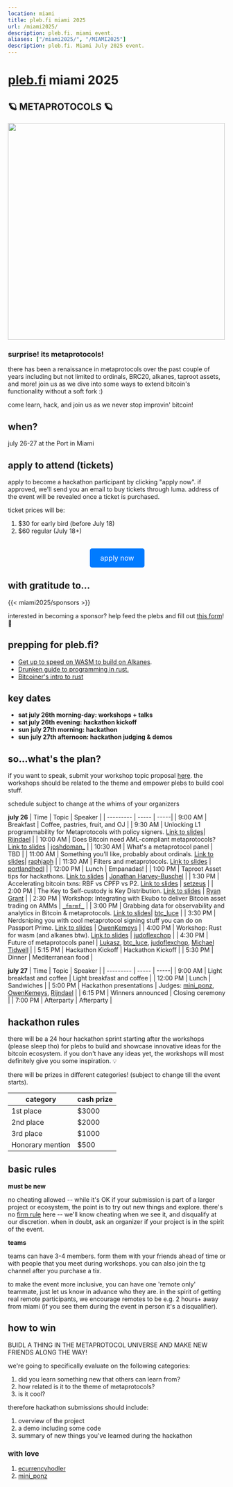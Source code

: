 ```yaml
---
location: miami
title: pleb.fi miami 2025
url: /miami2025/
description: pleb.fi. miami event.
aliases: ["/miami2025/", "/MIAMI2025"]
description: pleb.fi. Miami July 2025 event.
---
```

# [pleb.fi](https://pleb.fi/) miami 2025

## 🪐 METAPROTOCOLS 🪐

<img src="/pleb25-1.gif" width="500px" />

### surprise! its metaprotocols!

there has been a renaissance in metaprotocols over the past couple of years including but not limited to ordinals, BRC20, alkanes, taproot assets, and more! join us as we dive into some ways to extend bitcoin's functionality without a soft fork :)

come learn, hack, and join us as we never stop improvin' bitcoin!

## when?
july 26-27 at the Port in Miami

## apply to attend (tickets)
apply to become a hackathon participant by clicking "apply now". if approved, we'll send you an email to buy tickets through luma. address of the event will be revealed once a ticket is purchased.

ticket prices will be:
1. $30 for early bird (before July 18)
2. $60 regular (July 18+)

<div style="text-align: center; margin-top: 2rem;">
  <a href="https://forms.gle/rDoCG45VLXVpETW56" target="_blank" rel="noopener noreferrer" style="
    display: inline-block;
    background-color: #007BFF;
    color: #fff;
    padding: 0.75rem 1.5rem;
    text-decoration: none;
    font-size: 1rem;
    border-radius: 0.3rem;
    transition: background-color 0.2s ease-in-out;">
    apply now
  </a>
</div>

## with gratitude to...
{{< miami2025/sponsors >}}

interested in becoming a sponsor? help feed the plebs and fill out [this form](https://forms.gle/cnmdTceJZAhaGLuX8)! 🙏

## prepping for pleb.fi?
- [Get up to speed on WASM to build on Alkanes](https://github.com/rust-lang/rust/blob/master/src/doc/rustc/src/platform-support/wasm32-unknown-unknown.md).
- [Drunken guide to programming in rust.](https://docs.google.com/presentation/d/19P7_OoNVf9lc3eZOltpDq2iejqrAT96cV9Hg-fq4W2k/edit?usp=drivesdk)
- [Bitcoiner's intro to rust](https://btcdemy.thinkific.com/courses/intro-to-rust)

## key dates

- **sat july 26th morning-day: workshops + talks**
- **sat july 26th evening: hackathon kickoff**
- **sun july 27th morning: hackathon**
- **sun july 27th afternoon: hackathon judging & demos**

## so...what's the plan?
if you want to speak, submit your workshop topic proposal [here](https://forms.gle/U5gmmBNGGY68qJpr9). the workshops should be related to the theme and empower plebs to build cool stuff.

schedule subject to change at the whims of your organizers

**july 26**
| Time | Topic | Speaker |
| --------- | ----- | -----|
| 9:00 AM | Breakfast | Coffee, pastries, fruit, and OJ |
| 9:30 AM | Unlocking L1 programmability for Metaprotocols with policy signers. [Link to slides](https://github.com/rot13maxi/plebfi2025slides/blob/main/plebfi_slides_mk2.pdf)| [Rijndael](https://x.com/rot13maxi) |
| 10:00 AM | Does Bitcoin need AML-compliant metaprotocols? [Link to slides](https://docs.google.com/presentation/d/1n5Fed_8hj7isp5v1SLJ0voy7_fNdJFe2ZbJUAb5BfDM/edit?usp=sharing) | [joshdoman_](https://x.com/joshdoman_) |
| 10:30 AM | What's a metaprotocol panel | TBD |
| 11:00 AM | Something you'll like, probably about ordinals. [Link to slides](https://github.com/JeremyRubin/pleb.fi/blob/master/static/slides/2025/miami/how-to-metaprotocol-raph.pdf)| [raphjaph](https://x.com/raphjaph) |
| 11:30 AM | Filters and metaprotocols. [Link to slides](https://docs.google.com/presentation/d/1d2OFeZ_7Ddq_7zejVNG-WzaKGlEq_8jX4OlK_6-hIA4/edit?usp=sharing) | [portlandhodl](https://x.com/PortlandHODL) |
| 12:00 PM | Lunch | Empanadas! |
| 1:00 PM | Taproot Asset tips for hackathons. [Link to slides](https://docs.google.com/presentation/d/1MQr8sfQqko6pRJWT4skeQzfV7xdDwm0_KThlyktcl-c/edit?usp=sharing) | [Jonathan Harvey-Buschel](https://x.com/jonhbit) |
| 1:30 PM | Accelerating bitcoin txns: RBF vs CPFP vs P2. [Link to slides](https://github.com/setzeus/accelerate-tx-flavors) | [setzeus](https://x.com/setzeus) |
| 2:00 PM | The Key to Self-custody is Key Distribution. [Link to slides](https://github.com/JeremyRubin/pleb.fi/blob/master/static/slides/2025/miami/rgrant-btc1-key-distribution-plebfi2025.pdf) | [Ryan Grant](https://github.com/dcdpr) |
| 2:30 PM | Workshop: Integrating with Ekubo to deliver Bitcoin asset trading on AMMs |  [ `_fmrmf_`](https://x.com/_fmrmf_) |
| 3:00 PM |  Grabbing data for observability and analytics in Bitcoin & metaprotocols. [Link to slides](https://docs.google.com/presentation/d/1He4hEwO2hAVuzkM0Jd_D38WIGUUyvTRAovv6nesP14g/edit?usp=sharing)| [btc_luce](https://x.com/btc_luce) |
| 3:30 PM | Nerdsniping you with cool metaprotocol signing stuff you can do on Passport Prime. [Link to slides](https://docs.google.com/presentation/d/1Q4EvzEH31CZPgl33pgtmmYdVwMNIXDo_UYspcofXnJE/edit?slide=id.g3620fce4c6e_0_78#slide=id.g3620fce4c6e_0_78) | [OwenKemeys](https://x.com/OwenKemeys) |
| 4:00 PM | Workshop: Rust for wasm (and alkanes btw). [Link to slides](https://github.com/sandshrewmetaprotocols/plebfi-wasm) | [judoflexchop](https://x.com/judoflexchop) |
| 4:30 PM | Future of metaprotocols panel | [Lukasz](https://x.com/lukaszwicher), [btc_luce](https://x.com/btc_luce), [judoflexchop](https://x.com/judoflexchop), [Michael Tidwell](https://x.com/miketwenty1) |
| 5:15 PM | Hackathon Kickoff | Hackathon Kickoff |
| 5:30 PM | Dinner | Mediterranean food |

**july 27**
| Time | Topic | Speaker |
| --------- | ----- | -----|
| 9:00 AM | Light breakfast and coffee | Light breakfast and coffee |
| 12:00 PM | Lunch | Sandwiches |
| 5:00 PM | Hackathon presentations | Judges: [mini_ponz](https://x.com/ponzini), [OwenKemeys](https://x.com/OwenKemeys), [Rijndael](https://x.com/rot13maxi) |
| 6:15 PM | Winners announced | Closing ceremony |
| 7:00 PM | Afterparty | Afterparty |

## hackathon rules

 there will be a 24 hour hackathon sprint starting after the workshops (please sleep tho) for plebs to build and showcase innovative ideas for the bitcoin ecosystem. if you don't have any ideas yet, the workshops will most definitely give you some inspiration. 💡

there will be prizes in different categories! (subject to change till the event starts).

| category | cash prize |
| --------- | ----- |
| 1st place | $3000 |
| 2nd place | $2000 |
| 3rd place | $1000 |
| Honorary mention | $500 |


## basic rules
**must be new**

no cheating allowed -- while it's OK if your submission is part of a larger
project or ecosystem, the point is to try out new things and explore. there's no [firm rule](https://en.wikipedia.org/wiki/I_know_it_when_I_see_it) here -- we'll know
cheating when we see it, and disqualify at our discretion. when in doubt, ask an organizer if your project is in the spirit of the event.

**teams**

teams can have 3-4 members. form them with your friends ahead of time or with people that you meet during workshops. you can also join the tg channel after you purchase a tix.

to make the event more inclusive, you can have one 'remote only'
teammate, just let us know in advance who they are. in the spirit of getting
real remote participants, we encourage remotes to be e.g. 2 hours+ away from
miami (if you see them during the event in person it's a disqualifier).

## how to win

BUIDL A THING IN THE METAPROTOCOL UNIVERSE AND MAKE NEW FRIENDS ALONG THE WAY!

we're going to specifically evaluate on the following categories:

1) did you learn something new that others can learn from?
2) how related is it to the theme of metaprotocols?
3) is it cool?

therefore hackathon submissions should include:
1. overview of the project
1. a demo including some code
1. summary of new things you've learned during the hackathon

### with love

1. [ecurrencyhodler](https://twitter.com/ecurrencyhodler)
1. [mini_ponz](https://x.com/ponzini)